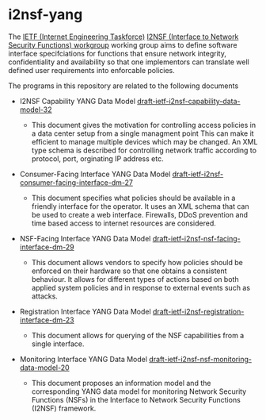 # i2nsf-yang

The [IETF (Internet Engineering Taskforce)](https://www.ietf.org/) 
[I2NSF (Interface to Network Security Functions) workgroup](https://datatracker.ietf.org/wg/i2nsf/charter/)
working group aims to define software interface specifciations for functions that
ensure network integrity, confidentiality and availability so that one implementors
can translate well defined user requirements into enforcable policies.

The programs in this repository are related to the following documents

* I2NSF Capability YANG Data Model
 [draft-ietf-i2nsf-capability-data-model-32](https://datatracker.ietf.org/doc/draft-ietf-i2nsf-capability-data-model/)
 
  - This document gives the motivation for controlling access policies in a data center setup from a single managment point
  This can make it efficient to manage multiple devices which may be changed. An XML type schema is described for 
  controlling network traffic according to protocol, port, orginating IP address etc.
 
* Consumer-Facing Interface YANG Data Model
 [draft-ietf-i2nsf-consumer-facing-interface-dm-27](https://datatracker.ietf.org/doc/draft-ietf-i2nsf-consumer-facing-interface-dm/)
 
  - This document specifies what policies should be available in a friendly interface for the operator. It uses an XML
  schema that can be used to create a web interface. Firewalls, DDoS prevention and time based access to internet
  resources are considered.

* NSF-Facing Interface YANG Data Model
 [draft-ietf-i2nsf-nsf-facing-interface-dm-29](https://datatracker.ietf.org/doc/draft-ietf-i2nsf-nsf-facing-interface-dm/)
 
  - This document allows vendors to specify how policies should be enforced on their hardware so that one obtains a consistent
  behaviour. It allows for different types of actions based on both applied system policies and in response to external events 
  such as attacks. 

* Registration Interface YANG Data Model
 [draft-ietf-i2nsf-registration-interface-dm-23](https://datatracker.ietf.org/doc/draft-ietf-i2nsf-registration-interface-dm/)

  - This document allows for querying of the NSF capabilities from a single interface.

* Monitoring Interface YANG Data Model
 [draft-ietf-i2nsf-nsf-monitoring-data-model-20](https://datatracker.ietf.org/doc/draft-ietf-i2nsf-nsf-monitoring-data-model/)
 
   - This document proposes an information model and the corresponding YANG data model for monitoring Network Security Functions 
   (NSFs) in the Interface to Network Security Functions (I2NSF) framework.